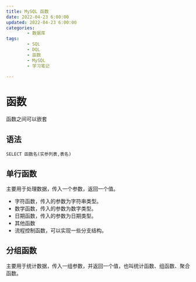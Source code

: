 ```yaml
---
title: MySQL 函数
date: 2022-04-23 6:00:00
updated: 2022-04-23 6:00:00
categories:
        - 数据库
tags:
        - SQL
        - DQL
        - 函数
        - MySQL
        - 学习笔记

---
```


# 函数

函数之间可以嵌套

## 语法

```MySQL
SELECT 函数名(实参列表,表名)
```

## 单行函数

主要用于处理数据，传入一个参数，返回一个值。

- 字符函数，传入的参数为字符串类型。
- 数学函数，传入的参数为数字类型。
- 日期函数，传入的参数为日期类型。
- 其他函数
- 流程控制函数，可以实现一些分支结构。



## 分组函数

主要用于统计数据，传入一组参数，并返回一个值，也叫统计函数、组函数、聚合函数。